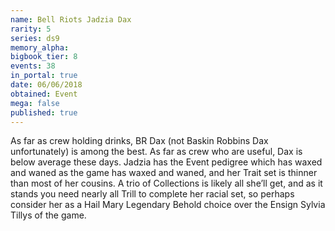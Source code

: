 ```yaml
---
name: Bell Riots Jadzia Dax
rarity: 5
series: ds9
memory_alpha:
bigbook_tier: 8
events: 38
in_portal: true
date: 06/06/2018
obtained: Event
mega: false
published: true
---
```


As far as crew holding drinks, BR Dax (not Baskin Robbins Dax unfortunately) is among the best. As far as crew who are useful, Dax is below average these days. Jadzia has the Event pedigree which has waxed and waned as the game has waxed and waned, and her Trait set is thinner than most of her cousins. A trio of Collections is likely all she’ll get, and as it stands you need nearly all Trill to complete her racial set, so perhaps consider her as a Hail Mary Legendary Behold choice over the Ensign Sylvia Tillys of the game.
